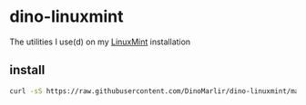 # dino-linuxmint
The utilities I use(d) on my [LinuxMint](https://linuxmint.com) installation

## install

```bash
curl -sS https://raw.githubusercontent.com/DinoMarlir/dino-linuxmint/master/autorun.sh | bash
```
